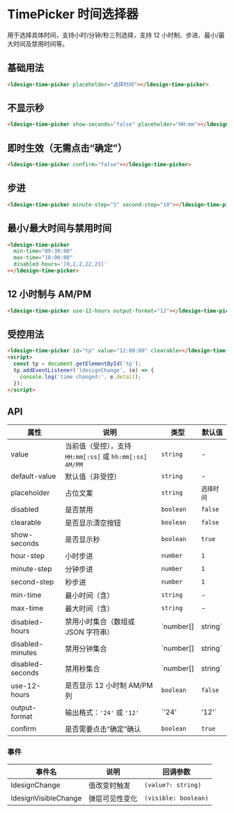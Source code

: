 # TimePicker 时间选择器

用于选择具体时间，支持小时/分钟/秒三列选择，支持 12 小时制、步进、最小/最大时间及禁用时间等。

## 基础用法

<div class="demo-block">
  <ldesign-time-picker placeholder="选择时间"></ldesign-time-picker>
</div>

```html
<ldesign-time-picker placeholder="选择时间"></ldesign-time-picker>
```

## 不显示秒

<div class="demo-block">
  <ldesign-time-picker show-seconds="false" placeholder="HH:mm"></ldesign-time-picker>
</div>

```html
<ldesign-time-picker show-seconds="false" placeholder="HH:mm"></ldesign-time-picker>
```

## 即时生效（无需点击“确定”）

<div class="demo-block">
  <ldesign-time-picker confirm="false"></ldesign-time-picker>
</div>

```html
<ldesign-time-picker confirm="false"></ldesign-time-picker>
```

## 步进

<div class="demo-block">
  <ldesign-time-picker minute-step="5" second-step="10"></ldesign-time-picker>
</div>

```html
<ldesign-time-picker minute-step="5" second-step="10"></ldesign-time-picker>
```

## 最小/最大时间与禁用时间

<div class="demo-block">
  <ldesign-time-picker min-time="09:30:00" max-time="18:00:00" disabled-hours='[0,1,2,22,23]'></ldesign-time-picker>
</div>

```html
<ldesign-time-picker 
  min-time="09:30:00"
  max-time="18:00:00"
  disabled-hours='[0,1,2,22,23]'
></ldesign-time-picker>
```

## 12 小时制与 AM/PM

<div class="demo-block">
  <!-- UI 使用 AM/PM 列；输出为 12 小时制字符串（含 AM/PM） -->
  <ldesign-time-picker use-12-hours output-format="12"></ldesign-time-picker>
</div>

```html
<ldesign-time-picker use-12-hours output-format="12"></ldesign-time-picker>
```

## 受控用法

```html
<ldesign-time-picker id="tp" value="12:00:00" clearable></ldesign-time-picker>
<script>
  const tp = document.getElementById('tp');
  tp.addEventListener('ldesignChange', (e) => {
    console.log('time changed:', e.detail);
  });
</script>
```

## API

| 属性 | 说明 | 类型 | 默认值 |
| --- | --- | --- | --- |
| value | 当前值（受控），支持 `HH:mm[:ss]` 或 `hh:mm[:ss] AM/PM` | `string` | - |
| default-value | 默认值（非受控） | `string` | - |
| placeholder | 占位文案 | `string` | `选择时间` |
| disabled | 是否禁用 | `boolean` | `false` |
| clearable | 是否显示清空按钮 | `boolean` | `false` |
| show-seconds | 是否显示秒 | `boolean` | `true` |
| hour-step | 小时步进 | `number` | `1` |
| minute-step | 分钟步进 | `number` | `1` |
| second-step | 秒步进 | `number` | `1` |
| min-time | 最小时间（含） | `string` | - |
| max-time | 最大时间（含） | `string` | - |
| disabled-hours | 禁用小时集合（数组或 JSON 字符串） | `number[] | string` | - |
| disabled-minutes | 禁用分钟集合 | `number[] | string` | - |
| disabled-seconds | 禁用秒集合 | `number[] | string` | - |
| use-12-hours | 是否显示 12 小时制 AM/PM 列 | `boolean` | `false` |
| output-format | 输出格式：`'24'` 或 `'12'` | `'24' | '12'` | `'24'` |
| confirm | 是否需要点击“确定”确认 | `boolean` | `true` |

### 事件

| 事件名 | 说明 | 回调参数 |
| --- | --- | --- |
| ldesignChange | 值改变时触发 | `(value?: string)` |
| ldesignVisibleChange | 弹层可见性变化 | `(visible: boolean)` |
